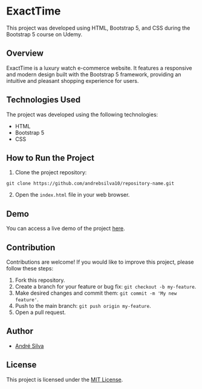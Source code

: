 # ExactTime

This project was developed using HTML, Bootstrap 5, and CSS during the Bootstrap 5 course on Udemy.

## Overview

ExactTime is a luxury watch e-commerce website. It features a responsive and modern design built with the Bootstrap 5 framework, providing an intuitive and pleasant shopping experience for users.

## Technologies Used

The project was developed using the following technologies:

- HTML
- Bootstrap 5
- CSS

## How to Run the Project

1. Clone the project repository:

```
git clone https://github.com/andrebsilva10/repository-name.git
```

2. Open the `index.html` file in your web browser.

## Demo

You can access a live demo of the project [here](https://github.com/andrebsilva10).

## Contribution

Contributions are welcome! If you would like to improve this project, please follow these steps:

1. Fork this repository.
2. Create a branch for your feature or bug fix: `git checkout -b my-feature`.
3. Make desired changes and commit them: `git commit -m 'My new feature'`.
4. Push to the main branch: `git push origin my-feature`.
5. Open a pull request.

## Author

- [André Silva]([https://github.com/andrebsilva10](https://andrebsilva10.github.io/exact-time/))

## License

This project is licensed under the [MIT License](https://opensource.org/licenses/MIT).

